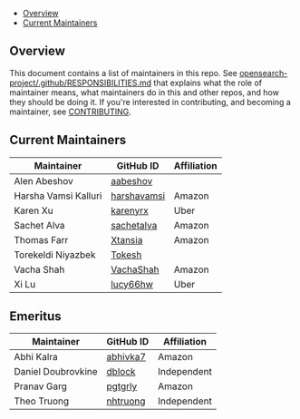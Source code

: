 - [Overview](#overview)
- [Current Maintainers](#current-maintainers)

## Overview

This document contains a list of maintainers in this repo. See [opensearch-project/.github/RESPONSIBILITIES.md](https://github.com/opensearch-project/.github/blob/main/RESPONSIBILITIES.md#maintainer-responsibilities) that explains what the role of maintainer means, what maintainers do in this and other repos, and how they should be doing it. If you're interested in contributing, and becoming a maintainer, see [CONTRIBUTING](CONTRIBUTING.md).

## Current Maintainers

| Maintainer           | GitHub ID                                     | Affiliation |
|----------------------|-----------------------------------------------|-------------|
| Alen Abeshov         | [aabeshov](https://github.com/aabeshov)       |             |
| Harsha Vamsi Kalluri | [harshavamsi](https://github.com/harshavamsi) | Amazon      |
| Karen Xu             | [karenyrx](https://github.com/karenyrx)       | Uber        |
| Sachet Alva          | [sachetalva](https://github.com/sachetalva)   | Amazon      |
| Thomas Farr          | [Xtansia](https://github.com/Xtansia)         | Amazon      |
| Torekeldi Niyazbek   | [Tokesh](https://github.com/Tokesh)           |             |
| Vacha Shah           | [VachaShah](https://github.com/VachaShah)     | Amazon      |
| Xi Lu                | [lucy66hw](https://github.com/lucy66hw)       | Uber        |


## Emeritus

| Maintainer         | GitHub ID                               | Affiliation |
| ------------------ | --------------------------------------- | ----------- |
| Abhi Kalra         | [abhivka7](https://github.com/abhivka7) | Amazon      |
| Daniel Doubrovkine | [dblock](https://github.com/dblock)     | Independent |
| Pranav Garg        | [pgtgrly](https://github.com/pgtgrly)   | Amazon      |
| Theo Truong        | [nhtruong](https://github.com/nhtruong)       | Independent |
